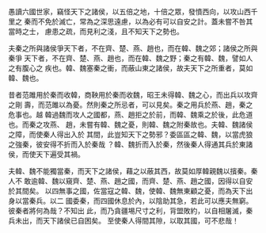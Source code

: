 愚讀六國世家，竊怪天下之諸侯，以五倍之地，十倍之眾，發憤西向，以攻山西千里之
秦而不免於滅亡，常為之深思遠慮，以為必有可以自安之計。蓋未嘗不咎其當時之士，
慮患之疏，而見利之淺，且不知天下之勢也。

夫秦之所與諸侯爭天下者，不在齊、楚、燕、趙也，而在韓、魏之郊；諸侯之所與秦爭
天下者，不在齊、楚、燕、趙也，而在韓、魏之野；秦之有韓、魏，譬如人之有腹心之
疾也。韓、魏塞秦之衝，而蔽山東之諸侯，故夫天下之所重者，莫如韓、魏也。

昔者范雎用於秦而收韓，商鞅用於秦而收魏，昭王未得韓、魏之心，而出兵以攻齊之剛
壽，而范雎以為憂。然則秦之所忌者，可以見矣。秦之用兵於燕、趙，秦之危事也。越
韓過魏而攻人之國都，燕、趙拒之於前，而韓、魏乘之於後，此危道也。而秦之攻燕、
趙，未嘗有韓、魏之憂，則韓、魏之附秦故也。夫韓、魏諸侯之障，而使秦人得出入於
其間，此豈知天下之勢邪？委區區之韓、魏，以當虎狼之強秦，彼安得不折而入於秦哉
？韓、魏折而入於秦，然後秦人得通其兵於東諸侯，而使天下遍受其禍。

夫韓、魏不能獨當秦，而天下之諸侯，藉之以蔽其西，故莫如厚韓親魏以擯秦。秦人不
敢逾韓、魏以窺齊、楚、燕、趙之國，而齊、楚、燕、趙之國，因得以自安於其間矣。
以四無事之國，佐當寇之韓、魏，使韓、魏無東顧之憂，而為天下出身以當秦兵。以二
國委秦，而四國休息於內，以陰助其急，若此可以應夫無窮。彼秦者將何為哉？不知出
此，而乃貪疆埸尺寸之利，背盟敗約，以自相屠滅，秦兵未出，而天下諸侯已自困矣。
至使秦人得間其隙，以取其國，可不悲哉！

